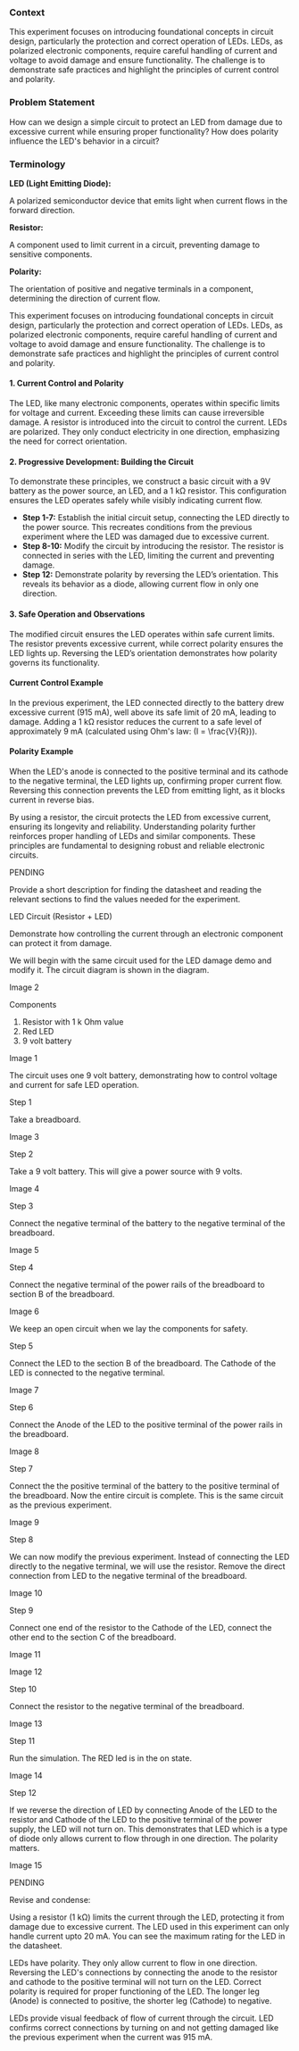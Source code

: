 ### **Context**

This experiment focuses on introducing foundational concepts in circuit design, particularly the protection and correct operation of LEDs. LEDs, as polarized electronic components, require careful handling of current and voltage to avoid damage and ensure functionality. The challenge is to demonstrate safe practices and highlight the principles of current control and polarity.

### **Problem Statement**

How can we design a simple circuit to protect an LED from damage due to excessive current while ensuring proper functionality? How does polarity influence the LED's behavior in a circuit?

### **Terminology**

**LED (Light Emitting Diode):** 

A polarized semiconductor device that emits light when current flows in the forward direction.

**Resistor:** 

A component used to limit current in a circuit, preventing damage to sensitive components.

**Polarity:** 

The orientation of positive and negative terminals in a component, determining the direction of current flow.

This experiment focuses on introducing foundational concepts in circuit design, particularly the protection and correct operation of LEDs. LEDs, as polarized electronic components, require careful handling of current and voltage to avoid damage and ensure functionality. The challenge is to demonstrate safe practices and highlight the principles of current control and polarity.

#### 1. **Current Control and Polarity**

The LED, like many electronic components, operates within specific limits for voltage and current. Exceeding these limits can cause irreversible damage. A resistor is introduced into the circuit to control the current. LEDs are polarized. They only conduct electricity in one direction, emphasizing the need for correct orientation.

#### 2. **Progressive Development: Building the Circuit**

To demonstrate these principles, we construct a basic circuit with a 9V battery as the power source, an LED, and a 1 kΩ resistor. This configuration ensures the LED operates safely while visibly indicating current flow.

- **Step 1-7:** Establish the initial circuit setup, connecting the LED directly to the power source. This recreates conditions from the previous experiment where the LED was damaged due to excessive current.
- **Step 8-10:** Modify the circuit by introducing the resistor. The resistor is connected in series with the LED, limiting the current and preventing damage.
- **Step 12:** Demonstrate polarity by reversing the LED’s orientation. This reveals its behavior as a diode, allowing current flow in only one direction.

#### 3. **Safe Operation and Observations**

The modified circuit ensures the LED operates within safe current limits. The resistor prevents excessive current, while correct polarity ensures the LED lights up. Reversing the LED’s orientation demonstrates how polarity governs its functionality.

#### Current Control Example

In the previous experiment, the LED connected directly to the battery drew excessive current (915 mA), well above its safe limit of 20 mA, leading to damage. Adding a 1 kΩ resistor reduces the current to a safe level of approximately 9 mA (calculated using Ohm's law: \(I = \frac{V}{R}\)).

#### Polarity Example

When the LED's anode is connected to the positive terminal and its cathode to the negative terminal, the LED lights up, confirming proper current flow. Reversing this connection prevents the LED from emitting light, as it blocks current in reverse bias.

By using a resistor, the circuit protects the LED from excessive current, ensuring its longevity and reliability. Understanding polarity further reinforces proper handling of LEDs and similar components. These principles are fundamental to designing robust and reliable electronic circuits.

PENDING

Provide a short description for finding the datasheet and reading the relevant sections to find the values needed for the experiment.

LED Circuit (Resistor + LED)

Demonstrate how controlling the current through an electronic component can protect it from damage.

We will begin with the same circuit used for the LED damage demo and modify it. The circuit diagram is shown in the diagram.

Image 2

Components

1. Resistor with 1 k Ohm value
2. Red LED
3. 9 volt battery

Image 1

The circuit uses one 9 volt battery, demonstrating how to control voltage and current for safe LED operation.

Step 1

Take a breadboard.

Image 3

Step 2

Take a 9 volt battery. This will give a power source with 9 volts.

Image 4

Step 3

Connect the negative terminal of the battery to the negative terminal of the breadboard.

Image 5

Step 4

Connect the negative terminal of the power rails of the breadboard to section B of the breadboard.

Image 6

We keep an open circuit when we lay the components for safety.

Step 5

Connect the LED to the section B of the breadboard. The Cathode of the LED is connected to the negative terminal.

Image 7

Step 6

Connect the Anode of the LED to the positive terminal of the power rails in the breadboard.

Image 8

Step 7

Connect the the positive terminal of the battery to the positive terminal of the breadboard. Now the entire circuit is complete. This is the same circuit as the previous experiment.

Image 9

Step 8

We can now modify the previous experiment. Instead of connecting the LED directly to the negative terminal, we will use the resistor. Remove the direct connection from LED to the negative terminal of the breadboard.

Image 10

Step 9

Connect one end of the resistor to the Cathode of the LED, connect the other end to the section C of the breadboard.

Image 11

Image 12

Step 10

Connect the resistor to the negative terminal of the breadboard.

Image 13

Step 11

Run the simulation. The RED led is in the on state.

Image 14

Step 12

If we reverse the direction of LED by connecting Anode of the LED to the resistor and Cathode of the LED to the positive terminal of the power supply, the LED will not turn on. This demonstrates that LED which is a type of diode only allows current to flow through in one direction. The polarity matters.

Image 15

PENDING

Revise and condense:

Using a resistor (1 kΩ) limits the current through the LED, protecting it from damage due to excessive current. The LED used in this experiment can only handle current upto 20 mA. You can see the maximum rating for the LED in the datasheet.

LEDs have polarity. They only allow current to flow in one direction. Reversing the LED's connections by connecting the anode to the resistor and cathode to the positive terminal will not turn on the LED. Correct polarity is required for proper functioning of the LED. The longer leg (Anode) is connected to positive, the shorter leg (Cathode) to negative.

LEDs provide visual feedback of flow of current through the circuit. LED confirms correct connections by turning on and not getting damaged like the previous experiment when the current was 915 mA.
